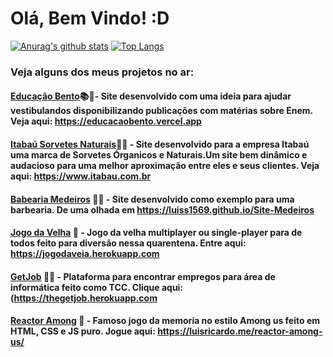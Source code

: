 # Olá, Bem Vindo! :D

[![Anurag's github stats](https://github-readme-stats.vercel.app/api?username=luiss1569&show_icons=true&theme=onedark)](https://github.com/anuraghazra/github-readme-stats)
[![Top Langs](https://github-readme-stats.vercel.app/api/top-langs/?username=luiss1569&show_icons=true&theme=onedark&layout=compact)](https://github.com/anuraghazra/github-readme-stats)

### Veja alguns dos meus projetos no ar:

#### [Educação Bento](https://educacaobento.vercel.app)📚🎒- Site desenvolvido com uma ideia para ajudar vestibulandos disponibilizando publicações com matérias sobre Enem. Veja aqui: https://educacaobento.vercel.app

#### [Itabaú Sorvetes Naturais](https://www.itabau.com.br)🍦‍🍨 - Site desenvolvido para a empresa Itabaú uma marca de Sorvetes Órganicos e Naturais.Um site bem dinâmico e audacioso para uma melhor aproximação entre eles e seus clientes. Veja aqui: https://www.itabau.com.br

#### [Babearia Medeiros](https://luiss1569.github.io/Site-Medeiros/) ✍🏼 - Site desenvolvido como exemplo para uma barbearia. De uma olhada em https://luiss1569.github.io/Site-Medeiros

#### [Jogo da Velha](https://jogodaveia.herokuapp.com/) 🎰 - Jogo da velha multiplayer ou single-player para de todos feito para diversão nessa quarentena. Entre aqui: https://jogodaveia.herokuapp.com

#### [GetJob](https://thegetjob.herokuapp.com/) 👨‍🏭 - Plataforma para encontrar empregos para área de informática feito como TCC. Clique aqui: (https://thegetjob.herokuapp.com

#### [Reactor Among](https://luisricardo.me/reactor-among-us/) 🐍 - Famoso jogo da memoria no estilo Among us feito em HTML, CSS e JS puro. Jogue aqui: https://luisricardo.me/reactor-among-us/
